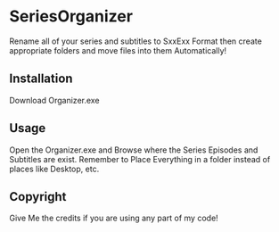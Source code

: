 # SeriesOrganizer
Rename all of your series and subtitles to SxxExx Format then create appropriate folders and move files into them Automatically!
## Installation
Download Organizer.exe
## Usage
Open the Organizer.exe and Browse where the Series Episodes and Subtitles are exist.
Remember to Place Everything in a folder instead of places like Desktop, etc.

## Copyright
Give Me the credits if you are using any part of my code!
